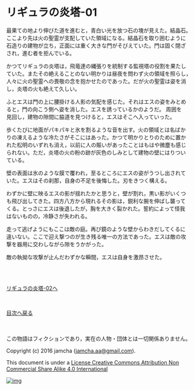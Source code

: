 # リギュラの炎塔-01

最果ての地より伸びた道を進むと，青白い光を放つ石の塊が見えた。結晶石。  
ここより先は火の聖霊が支配していた領域になる。結晶石を取り囲むように  
石造りの建物が立ち，正面には重く大きな門がそびえていた。門は固く閉ざ  
され，進む者を拒んでいる。  

かつてリギュラの炎塔は，飛竜達の縄張りを統制する監視塔の役割を果たし  
ていた。またその絶えることのない明かりは昼夜を問わず火の領域を照らし，  
人々に火の聖霊への畏敬の念を抱かせたのであった。だが火の聖霊は姿を消  
し，炎塔の火も絶えて久しい。  

ふとエスは門の上に腰掛ける人影の気配を感じた。それはエスの姿をみとめ  
ると，門の向こう側へ姿を消した。エスを誘っているかのようだ。 周囲を  
見回し，建物の隙間に脇道を見つけると，エスはそこへ入っていった。  

歩くたびに地面がパキパキと氷を割るような音を出す。火の領域とは名ばか  
りの凍えるような冷たさがそこにはあった。かつて明かりとりのために置か  
れた松明のいずれも消え，以前に人の賑いがあったことはもはや微塵も感じ  
られない。ただ，炎塔の火の粉の跡が灰色のしみとして建物の壁にはりつい  
ている。  

壁の表面は氷のような膜で覆われ，至るところにエスの姿がうつし出されて  
いた。エスはその刹那，自身の不足を後悔した。刃をきつく構える。  

わずかに壁に映るエスの影が揺れたかと思うと，壁が割れ，黒い影がいくつ  
も飛び出してきた。四方八方から現れるその影は，鋭利な腕を伸ばし襲って  
くる。とっさにエスは後退したが，胸を大きく裂かれた。誓約によって怪我  
はないものの，冷静さが失われる。  

走って逃げようにもここは敵の庭。再び鏡のような壁からわきだしてくるに  
違いない。ここで迎え撃つのが生き残る唯一の方法であった。エスは敵の攻  
撃を器用に交わしながら隙をうかがった。  

敵の執拗な攻撃が止んだわずかな瞬間，エスは自身を激昂させた。  

<br>  
<br>  

[リギュラの炎塔-02へ](./02.md)  

<br>  

[目次へ戻る](https://github.com/jamcha-aa/EbonyBlades/blob/master/README.md)  

<br>  
<br>  
この物語はフィクションであり，実在の人物・団体とは一切関係ありません。  

Copyright (c) 2016 jamcha (jamcha.aa@gmail.com).  

This document is under a [License Creative Commons Attribution Non Commercial Share Alike 4.0 International](http://creativecommons.org/licenses/by-nc-sa/4.0/deed)  

[![img](http://i.creativecommons.org/l/by-nc-sa/3.0/80x15.png)](http://creativecommons.org/licenses/by-nc-sa/4.0/deed)